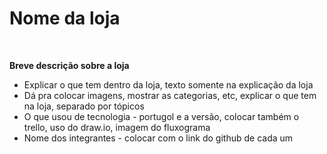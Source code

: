 <h1>Nome da loja</h1><br>

<b>Breve descrição sobre a loja</b><br>
- Explicar o que tem dentro da loja, texto somente na explicação da loja<br>
- Dá pra colocar imagens, mostrar as categorias, etc, explicar o que tem na loja, separado por tópicos<br>
- O que usou de tecnologia - portugol e a versão, colocar também o trello, uso do draw.io, imagem do fluxograma<br>
- Nome dos integrantes - colocar com o link do github de cada um<br>

